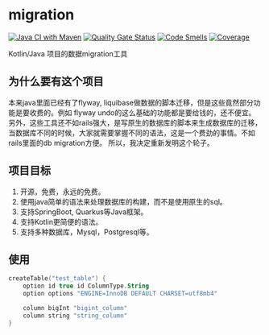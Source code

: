 # migration

[![Java CI with Maven](https://github.com/JavaDream/migration/actions/workflows/maven.yml/badge.svg?branch=kotlin)](https://github.com/JavaDream/migration/actions/workflows/maven.yml)
[![Quality Gate Status](https://sonarcloud.io/api/project_badges/measure?project=JavaDream_migration&metric=alert_status&branch=kotlin)](https://sonarcloud.io/dashboard?id=JavaDream_migration&branch=kotlin)
[![Code Smells](https://sonarcloud.io/api/project_badges/measure?project=JavaDream_migration&metric=code_smells&branch=kotlin)](https://sonarcloud.io/dashboard?id=JavaDream_migration&branch=kotlin)
[![Coverage](https://sonarcloud.io/api/project_badges/measure?project=JavaDream_migration&metric=coverage&branch=kotlin)](https://sonarcloud.io/dashboard?id=JavaDream_migration&branch=kotlin)


Kotlin/Java 项目的数据migration工具

## 为什么要有这个项目

本来java里面已经有了flyway, liquibase做数据的脚本迁移，但是这些竟然部分功能是要收费的。例如 flyway undo的这么基础的功能都是要给钱的，还不便宜。
另外，这些工具还不如rails强大，是写原生的数据库的脚本来生成数据库的迁移，当数据库不同的时候，大家就需要掌握不同的语法，这是一个费劲的事情。不如rails里面的db migration方便。
所以，我决定重新发明这个轮子。

## 项目目标
1. 开源，免费，永远的免费。
2. 使用java简单的语法来处理数据库的构建，而不是使用原生的sql。
3. 支持SpringBoot, Quarkus等Java框架。
4. 支持Kotlin更简便的语法。
5. 支持多种数据库，Mysql，Postgresql等。

## 使用

```kotlin
createTable("test_table") {
    option id true id ColumnType.String
    option options "ENGINE=InnoDB DEFAULT CHARSET=utf8mb4"

    column bigInt "bigint_column"
    column string "string_column"
}
```


